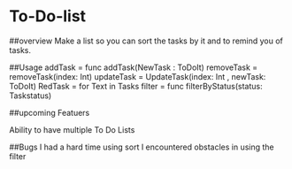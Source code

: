 # To-Do-list 
##overview
Make a list so you can sort the tasks by it and to remind you of tasks.

##Usage
addTask  = func addTask(NewTask : ToDoIt)
removeTask = removeTask(index: Int)
updateTask = UpdateTask(index: Int , newTask: ToDoIt)
RedTask =  for Text in Tasks
filter =   func filterByStatus(status: Taskstatus)

##upcoming Featuers

Ability to have multiple To Do Lists

##Bugs
I had a hard time using sort
I encountered obstacles in using the filter

